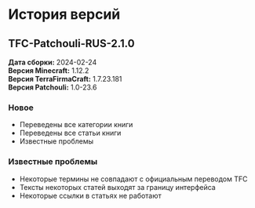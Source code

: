 # История версий

## TFC-Patchouli-RUS-2.1.0

**Дата сборки:** 2024-02-24<br/>
**Версия Minecraft:** 1.12.2<br/>
**Версия TerraFirmaCraft:** 1.7.23.181<br/>
**Версия Patchouli:** 1.0-23.6

### Новое

- Переведены все категории книги
- Переведены все статьи книги
- Известные проблемы

### Известные проблемы

- Некоторые термины не совпадают с официальным переводом TFC
- Тексты некоторых статей выходят за границу интерфейса
- Некоторые ссылки в статьях не работают
